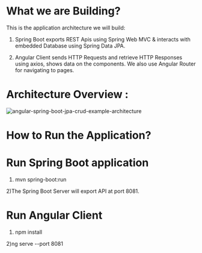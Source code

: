 # What we are Building?

This is the application architecture we will build:

1) Spring Boot exports REST Apis using Spring Web MVC & interacts with embedded Database using Spring Data JPA.

2) Angular Client sends HTTP Requests and retrieve HTTP Responses using axios, shows data on the components. We also use Angular Router for navigating to pages.

# Architecture Overview :

 ![angular-spring-boot-jpa-crud-example-architecture](https://user-images.githubusercontent.com/93249038/215018036-163637b5-c34f-442b-9af5-84f42a72a6e8.png)


# How to Run the Application?
# Run Spring Boot application

1) mvn spring-boot:run

2)The Spring Boot Server will export API at port 8081.

# Run Angular Client

1) npm install

2)ng serve --port 8081
